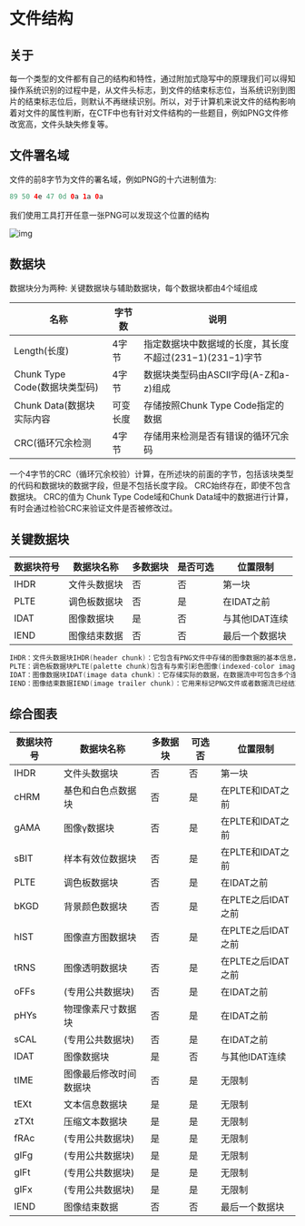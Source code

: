 # 文件结构

## 关于

每一个类型的文件都有自己的结构和特性，通过附加式隐写中的原理我们可以得知 操作系统识别的过程中是，从文件头标志，到文件的结束标志位，当系统识别到图片的结束标志位后，则默认不再继续识别。所以，对于计算机来说文件的结构影响着对文件的属性判断，在CTF中也有针对文件结构的一些题目，例如PNG文件修改宽高，文件头缺失修复等。



## 文件署名域

文件的前8字节为文件的署名域，例如PNG的十六进制值为:

```java
89 50 4e 47 0d 0a 1a 0a 
```

我们使用工具打开任意一张PNG可以发现这个位置的结构

![img](/assets/PeiQi-Wiki/img/1667876895336-a4686af4-451b-448e-9636-c4ab223b23c6.png)

## 数据块

数据块分为两种: 关键数据块与辅助数据块，每个数据块都由4个域组成

| **名称**                      | **字节数** | **说明**                                                 |
| ----------------------------- | ---------- | -------------------------------------------------------- |
| Length(长度)                  | 4字节      | 指定数据块中数据域的长度，其长度不超过(231−1)(231−1)字节 |
| Chunk Type Code(数据块类型码) | 4字节      | 数据块类型码由ASCII字母(A-Z和a-z)组成                    |
| Chunk Data(数据块实际内容     | 可变长度   | 存储按照Chunk Type Code指定的数据                        |
| CRC(循环冗余检测              | 4字节      | 存储用来检测是否有错误的循环冗余码                       |

一个4字节的CRC（循环冗余校验）计算，在所述块的前面的字节，包括该块类型的代码和数据块的数据字段，但是不包括长度字段。 CRC始终存在，即使不包含数据块。 CRC的值为 Chunk Type Code域和Chunk Data域中的数据进行计算，有时会通过检验CRC来验证文件是否被修改过。

## 关键数据块

| **数据块符号** | **数据块名称** | **多数据块** | **是否可选** | **位置限制**   |
| -------------- | -------------- | ------------ | ------------ | -------------- |
| IHDR           | 文件头数据块   | 否           | 否           | 第一块         |
| PLTE           | 调色板数据块   | 否           | 是           | 在IDAT之前     |
| IDAT           | 图像数据块     | 是           | 否           | 与其他IDAT连续 |
| IEND           | 图像结束数据   | 否           | 否           | 最后一个数据块 |

```java
IHDR：文件头数据块IHDR(header chunk)：它包含有PNG文件中存储的图像数据的基本信息，并要作为第一个数据块出现在PNG数据流中，而且一个PNG数据流中只能有一个文件头数据块。
PLTE：调色板数据块PLTE(palette chunk)包含有与索引彩色图像(indexed-color image)相关的彩色变换数据，它仅与索引彩色图像有关，而且要放在图像数据块(image data chunk)之前。PLTE数据块是定义图像的调色板信息，PLTE可以包含1~256个调色板信息，每一个调色板信息由3个字节组成。
IDAT：图像数据块IDAT(image data chunk)：它存储实际的数据，在数据流中可包含多个连续顺序的图像数据块。IDAT存放着图像真正的数据信息，因此，如果能够了解IDAT的结构，我们就可以很方便的生成PNG图像。
IEND：图像结束数据IEND(image trailer chunk)：它用来标记PNG文件或者数据流已经结束，并且必须要放在文件的尾部。如果我们仔细观察PNG文件，我们会发现，文件的结尾12个字符看起来总应该是这样的：0000000049454E44AE426082，不难明白，由于数据块结构的定义，IEND数据块的长度总是0（00 00 00 00，除非人为加入信息），数据标识总是IEND（49 45 4E 44），因此，CRC码也总是AE 42 60 82
```

## 综合图表

| **数据块符号** | **数据块名称**         | **多数据块** | **可选否** | **位置限制**       |
| -------------- | ---------------------- | ------------ | ---------- | ------------------ |
| IHDR           | 文件头数据块           | 否           | 否         | 第一块             |
| cHRM           | 基色和白色点数据块     | 否           | 是         | 在PLTE和IDAT之前   |
| gAMA           | 图像γ数据块            | 否           | 是         | 在PLTE和IDAT之前   |
| sBIT           | 样本有效位数据块       | 否           | 是         | 在PLTE和IDAT之前   |
| PLTE           | 调色板数据块           | 否           | 是         | 在IDAT之前         |
| bKGD           | 背景颜色数据块         | 否           | 是         | 在PLTE之后IDAT之前 |
| hIST           | 图像直方图数据块       | 否           | 是         | 在PLTE之后IDAT之前 |
| tRNS           | 图像透明数据块         | 否           | 是         | 在PLTE之后IDAT之前 |
| oFFs           | (专用公共数据块)       | 否           | 是         | 在IDAT之前         |
| pHYs           | 物理像素尺寸数据块     | 否           | 是         | 在IDAT之前         |
| sCAL           | (专用公共数据块)       | 否           | 是         | 在IDAT之前         |
| IDAT           | 图像数据块             | 是           | 否         | 与其他IDAT连续     |
| tIME           | 图像最后修改时间数据块 | 否           | 是         | 无限制             |
| tEXt           | 文本信息数据块         | 是           | 是         | 无限制             |
| zTXt           | 压缩文本数据块         | 是           | 是         | 无限制             |
| fRAc           | (专用公共数据块)       | 是           | 是         | 无限制             |
| gIFg           | (专用公共数据块)       | 是           | 是         | 无限制             |
| gIFt           | (专用公共数据块)       | 是           | 是         | 无限制             |
| gIFx           | (专用公共数据块)       | 是           | 是         | 无限制             |
| IEND           | 图像结束数据           | 否           | 否         | 最后一个数据块     |